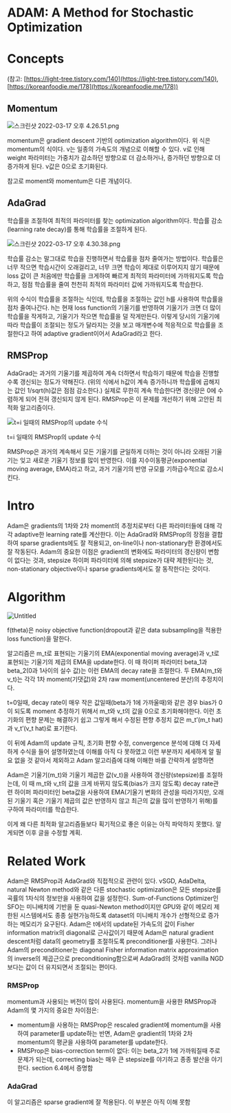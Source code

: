 # ADAM: A Method for Stochastic Optimization

# Concepts

(참고: [https://light-tree.tistory.com/140](https://light-tree.tistory.com/140), [https://koreanfoodie.me/178](https://koreanfoodie.me/178))

## Momentum

![스크린샷 2022-03-17 오후 4.26.51.png](ADAM%20A%20Met%207aae1/%E1%84%89%E1%85%B3%E1%84%8F%E1%85%B3%E1%84%85%E1%85%B5%E1%86%AB%E1%84%89%E1%85%A3%E1%86%BA_2022-03-17_%E1%84%8B%E1%85%A9%E1%84%92%E1%85%AE_4.26.51.png)

momentum은 gradient descent 기반의 optimization algorithm이다. 위 식은 momentum의 식이다. v는 일종의 가속도의 개념으로 이해할 수 있다. v로 인해 weight 파라미터는 가중치가 감소하던 방향으로 더 감소하거나, 증가하던 방향으로 더 증가하게 된다. v값은 0으로 초기화된다.

참고로 moment와 momentum은 다른 개념이다.

## AdaGrad

학습률을 조절하여 최적의 파라미터를 찾는 optimization algorithm이다. 학습률 감소(learning rate decay)를 통해 학습률을 조절하게 된다.

![스크린샷 2022-03-17 오후 4.30.38.png](ADAM%20A%20Met%207aae1/%E1%84%89%E1%85%B3%E1%84%8F%E1%85%B3%E1%84%85%E1%85%B5%E1%86%AB%E1%84%89%E1%85%A3%E1%86%BA_2022-03-17_%E1%84%8B%E1%85%A9%E1%84%92%E1%85%AE_4.30.38.png)

학습률 감소는 말그대로 학습을 진행하면서 학습률을 점차 줄여가는 방법이다. 학습률은 너무 작으면 학습시간이 오래걸리고, 너무 크면 학습이 제대로 이루어지지 않기 때문에 loss 값이 큰 처음에만 학습률을 크게하여 빠르게 최적의 파라미터에 가까워지도록 학습하고, 점점 학습률을 줄여 천천히 최적의 파라미터 값에 가까워지도록 학습한다. 

위의 수식이 학습률을 조절하는 식인데, 학습률을 조절하는 값인 h를 사용하여 학습률을 점차 줄여나간다. h는 현재 loss function의 기울기를 반영하여 기울기가 크면 더 많이 학습률을 작게하고, 기울기가 작으면 학습률을 덜 작게만든다. 이렇게 당시의 기울기에 따라 학습률이 조절되는 정도가 달라지는 것을 보고 매개변수에 적응적으로 학습률을 조절한다고 하여 adaptive gradient이어서 AdaGrad라고 한다. 

## RMSProp

AdaGrad는 과거의 기울기를 제곱하여 계속 더하면서 학습하기 때문에 학습을 진행할수록 갱신되는 정도가 약해진다. (위의 식에서 h값이 계속 증가하니까 학습률에 곱해지는 값인 1/sqrt(h)값은 점점 감소한다.) 실제로 무한히 계속 학습한다면 갱신량은 0에 수렴하게 되어 전혀 갱신되지 않게 된다. RMSProp은 이 문제를 개선하기 위해 고안된 최적화 알고리즘이다.

![t=i 일때의 RMSProp의 update 수식](ADAM%20A%20Met%207aae1/%E1%84%89%E1%85%B3%E1%84%8F%E1%85%B3%E1%84%85%E1%85%B5%E1%86%AB%E1%84%89%E1%85%A3%E1%86%BA_2022-03-17_%E1%84%8B%E1%85%A9%E1%84%92%E1%85%AE_4.53.48.png)

t=i 일때의 RMSProp의 update 수식

RMSProp은 과거의 계속해서 모든 기울기를 균일하게 더하는 것이 아니라 오래된 기울기는 잊고 새로운 기울기 정보를 많이 반영한다. 이를 지수이동평균(exponential moving average, EMA)라고 하고, 과거 기울기의 반영 규모를 기하급수적으로 감소시킨다.

# **Intro**

Adam은 gradients의 1차와 2차 moment의 추정치로부터 다른 파라미터들에 대해 각각 adaptive한 learning rate를 계산한다. 이는 AdaGrad와 RMSProp의 장점을 결합하여 sparse gradients에도 잘 적용되고, on-line이나 non-stationary한 환경에서도 잘 작동된다. Adam의 중요한 이점은 gradient의 변화에도 파라미터의 갱신량이 변함이 없다는 것과, stepsize 하이퍼 파라미터에 의해 stepsize가 대략 제한된다는 것, non-stationary objective이나 sparse gradients에서도 잘 동작한다는 것이다. 

# Algorithm

![Untitled](ADAM%20A%20Met%207aae1/Untitled.png)

f(theta)은 noisy objective function(dropout과 같은 data subsampling을 적용한 loss function)을 말한다. 

알고리즘은 m_t로 표현되는 기울기의 EMA(exponential moving average)과 v_t로 표현되는 기울기의 제곱의 EMA을 update한다. 이 때 하이퍼 파라미터 beta_1과 beta_2(0과 1사이의 실수 값)는 이런 EMA의 decay rate을 조절한다. 두 EMA(m_t와 v_t)는 각각 1차 moment(기댓값)와 2차 raw moment(uncentered 분산)의 추정치이다. 

t=0일때, decay rate이 매우 작은 값일때(beta가 1에 가까울때)와 같은 경우 bias가 0이 되도록 moment 추정하기 위해서 m_t와 v_t의 값을 0으로 초기화해야한다. 이런 초기화의 편향 문제는 해결하기 쉽고 그렇게 해서 수정된 편향 추정치 값은 m_t’(m_t hat)과 v_t’(v_t hat)로 표기한다.

이 뒤에 Adam의 update 규칙, 초기화 편향 수정, convergence 분석에 대해 더 자세하게 수식을 들어 설명하였는데 이해를 아직 다 못하였고 이런 부분까지 세세하게 알 필요 없을 것 같아서 제외하고 Adam 알고리즘에 대해 이해한 바를 간략하게 설명하면 

Adam은 기울기(m_t)와 기울기 제곱한 값(v_t)을 사용하여 갱신량(stepsize)를 조절하는데, 이 때 m_t와 v_t의 값을 크게 바뀌지 않도록(bias가 크지 않도록) decay rate관련 하이퍼 파라미터인 beta값을 사용하여 EMA(기울기 변화의 관성을 따라가지만, 오래된 기울기 혹은 기울기 제곱의 값은 반영하지 않고 최근의 값을 많이 반영하기 위해)를 구하여 파라미터를 학습한다.

이게 왜 다른 최적화 알고리즘들보다 획기적으로 좋은 이유는 아직 파악하지 못했다. 알게되면 이후 글을 수정할 계획.

# Related Work

Adam은 RMSProp과 AdaGrad와 직접적으로 관련이 있다. vSGD, AdaDelta, natural Newton method와 같은 다른 stochastic optimization은 모든 stepsize를 곡률의 1차식의 정보만을 사용하여 값을 설정한다. Sum-of-Functions Optimizer인 SFO는 미니배치에 기반을 둔 quasi-Newton method이지만 GPU와 같이 메모리 제한된 시스템에서도 종종 실현가능하도록 dataset의 미니배치 개수가 선형적으로 증가하는 메모리가 요구된다. Adam은 t에서의 update된 가속도의 값이 Fisher information matrix의 diagonal로 근사값이기 때문에 Adam은 natural gradient descent처럼 data의 geometry를 조절하도록 preconditioner를 사용한다. 그러나 Adam의 preconditioner는 diagonal Fisher information matrix approximation의 inverse의 제곱근으로 preconditioning함으로써 AdaGrad의 것처럼 vanilla NGD보다는 값이 더 유지되면서 조절되는 편이다. 

### RMSP**rop**

momentum과 사용되는 버전이 많이 사용된다. momentum을 사용한 RMSProp과 Adam의 몇 가지의  중요한 차이점은:

- momentum을 사용하는 RMSProp은 rescaled gradient에 momentum을 사용하여 parameter를 update하는 반면, Adam은 gradient의 1차와 2차 momentum의 평균을 사용하여 parameter를 update한다.
- RMSProp은 bias-correction term이 없다: 이는 beta_2가 1에 가까워질때 주로 문제가 되는데, correcting bias는 매우 큰 stepsize를 야기하고 종종 발산을 야기한다. section 6.4에서 증명함

### AdaGrad

이 알고리즘은 sparse gradient에 잘 적용된다.  이 부분은 아직 이해 못함